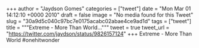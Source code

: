 
+++
author = "Jaydson Gomes"
categories = ["tweet"]
date = "Mon Mar 01 14:12:10 +0000 2010"
draft = false
image = "No media found for this Tweet"
slug = "30a9d5c040c97bc7e0175acabc02abae4ce9ad1d"
tags = ["tweet"]
title = """Extreme - More Than World..."""
tweet = true
tweet_url = "https://twitter.com/jaydson/status/9826157124"
+++
Extreme - More Than World #onehitwonder
